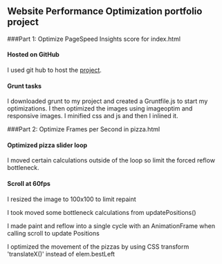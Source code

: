 ## Website Performance Optimization portfolio project

###Part 1: Optimize PageSpeed Insights score for index.html

#### Hosted on GitHub

I used git hub to host the [project](https://eduffner.github.io/WebsiteOptimization/).

#### Grunt tasks

I downloaded grunt to my project and created a Gruntfile.js to start my optimizations. I then optimized the images using imageoptim and responsive images. I minified css and js and then I inlined it.

###Part 2: Optimize Frames per Second in pizza.html

#### Optimized pizza slider loop

I moved certain calculations outside of the loop so limit the forced reflow bottleneck.

#### Scroll at 60fps

I resized the image to 100x100 to limit repaint

I took moved some bottleneck calculations from updatePositions()

I made paint and reflow into a single cycle with an AnimationFrame when calling scroll to update Positions

I optimized the movement of the pizzas by using CSS transform 'translateX()' instead of elem.bestLeft



